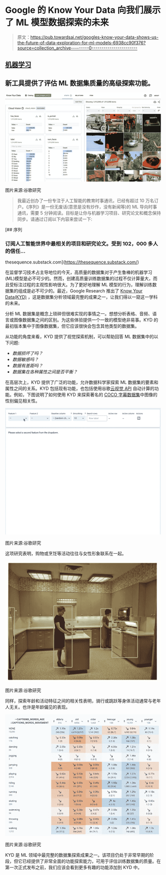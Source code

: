 # Google 的 Know Your Data 向我们展示了 ML 模型数据探索的未来

> 原文：<https://pub.towardsai.net/googles-know-your-data-shows-us-the-future-of-data-exploration-for-ml-models-6938cc90f376?source=collection_archive---------0----------------------->

## [机器学习](https://towardsai.net/p/category/machine-learning)

## 新工具提供了评估 ML 数据集质量的高级探索功能。

![](img/a1ce9d6d4bb84acd2a7384ecf694d4c7.png)

图片来源:谷歌研究

> 我最近创办了一份专注于人工智能的教育时事通讯，已经有超过 10 万名订户。《序列》是一份无废话(意思是没有炒作，没有新闻等)的 ML 导向时事通讯，需要 5 分钟阅读。目标是让你与机器学习项目、研究论文和概念保持同步。请通过订阅以下内容来尝试一下:

[](https://thesequence.substack.com/) [## 序列

### 订阅人工智能世界中最相关的项目和研究论文。受到 102，000 多人的信任…

thesequence.substack.com](https://thesequence.substack.com/) 

在监督学习技术占主导地位的今天，高质量的数据集对于产生鲁棒的机器学习(ML)模型是必不可少的。然而，创建高质量训练数据集的过程不仅计算量大，而且受标注过程的主观性影响很大。为了更好地理解 ML 模型的行为，理解训练数据集的组成是必不可少的。最近，Google Research 推出了 [Know Your Data(KYD)](https://knowyourdata.withgoogle.com/) ，这是数据集分析领域最完整的成果之一，让我们得以一窥这一学科的未来。

分析 ML 数据集是概念上琐碎但很难实现的事情之一。想想分析表格、音频、语言或图像数据集之间的区别。为这些体验提供一个一致的模型绝非易事。KYD 的最初版本集中于图像数据集，但它应该很快会包含其他类型的数据集。

从功能的角度来看，KYD 提供了视觉探索机制，可以帮助回答 ML 数据集中的以下问题:

*   *数据损坏了吗？*
*   *数据敏感吗？*
*   *数据有差距吗？*
*   *数据集在各种属性之间是否平衡？*

在高层次上，KYD 提供了广泛的功能，允许数据科学家探索 ML 数据集的要素和属性之间的关系。KYD 包括现有功能，也包括使用谷歌[云视觉 API](https://cloud.google.com/vision) 自动计算的功能。例如，下图说明了如何使用 KYD 来探索著名的 [COCO 字幕数据集](https://arxiv.org/pdf/1504.00325.pdf)中图像的性别偏见相关性。

![](img/1dce892db1fa9243bed3e9ed1cdea573.png)

图片来源:谷歌研究

这项研究表明，购物或烹饪等活动往往与女性形象联系在一起。

![](img/78978cd2e6bc763c8ab5069efa50b853.png)

图片来源:谷歌研究

同样，探索年龄和活动特征之间的相关性表明，骑行或跳跃等身体活动通常与老年人无关。也许是年龄偏见的表现。

![](img/77eb36c1f95ba082223d5b95ffb11980.png)

图片来源:谷歌研究

KYD 是 ML 领域中最完整的数据集探索成果之一。该项目仍处于非常早期的阶段，但它已经提供了非常全面的功能探索能力，可用于评估训练数据集的质量。在第一次正式发布之前，我们应该会看到更多有趣的功能添加到 KYD 中。